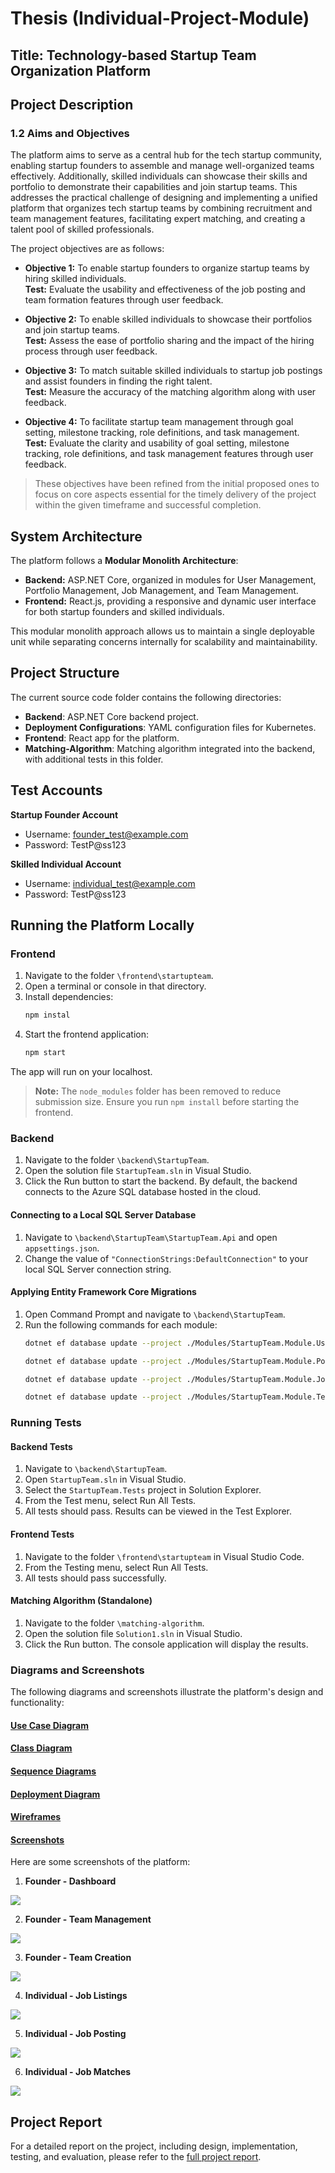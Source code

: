 # Thesis (Individual-Project-Module)
## Title: Technology-based Startup Team Organization Platform

## Project Description

### 1.2 Aims and Objectives

The platform aims to serve as a central hub for the tech startup community, enabling startup founders to assemble and manage well-organized teams effectively. Additionally, skilled individuals can showcase their skills and portfolio to demonstrate their capabilities and join startup teams. This addresses the practical challenge of designing and implementing a unified platform that organizes tech startup teams by combining recruitment and team management features, facilitating expert matching, and creating a talent pool of skilled professionals.

The project objectives are as follows:

- **Objective 1:** To enable startup founders to organize startup teams by hiring skilled individuals.  
  **Test:** Evaluate the usability and effectiveness of the job posting and team formation features through user feedback.

- **Objective 2:** To enable skilled individuals to showcase their portfolios and join startup teams.  
  **Test:** Assess the ease of portfolio sharing and the impact of the hiring process through user feedback.

- **Objective 3:** To match suitable skilled individuals to startup job postings and assist founders in finding the right talent.  
  **Test:** Measure the accuracy of the matching algorithm along with user feedback.

- **Objective 4:** To facilitate startup team management through goal setting, milestone tracking, role definitions, and task management.  
  **Test:** Evaluate the clarity and usability of goal setting, milestone tracking, role definitions, and task management features through user feedback.

> These objectives have been refined from the initial proposed ones to focus on core aspects essential for the timely delivery of the project within the given timeframe and successful completion.

## System Architecture

The platform follows a **Modular Monolith Architecture**:

- **Backend:** ASP.NET Core, organized in modules for User Management, Portfolio Management, Job Management, and Team Management.  
- **Frontend:** React.js, providing a responsive and dynamic user interface for both startup founders and skilled individuals.  

This modular monolith approach allows us to maintain a single deployable unit while separating concerns internally for scalability and maintainability.

## Project Structure

The current source code folder contains the following directories:

- **Backend**: ASP.NET Core backend project.  
- **Deployment Configurations**: YAML configuration files for Kubernetes.  
- **Frontend**: React app for the platform.  
- **Matching-Algorithm**: Matching algorithm integrated into the backend, with additional tests in this folder.  

## Test Accounts

**Startup Founder Account**  
- Username: founder_test@example.com  
- Password: TestP@ss123  

**Skilled Individual Account**  
- Username: individual_test@example.com  
- Password: TestP@ss123  

## Running the Platform Locally

### Frontend

1. Navigate to the folder `\frontend\startupteam`.  
2. Open a terminal or console in that directory.  
3. Install dependencies:  
   ```bash
   npm instal
4. Start the frontend application:
   ```bash
   npm start
The app will run on your localhost.

> **Note:** The `node_modules` folder has been removed to reduce submission size. Ensure you run `npm install` before starting the frontend.

### Backend

1. Navigate to the folder `\backend\StartupTeam`.
2. Open the solution file `StartupTeam.sln` in Visual Studio.
3. Click the Run button to start the backend.
By default, the backend connects to the Azure SQL database hosted in the cloud.

#### Connecting to a Local SQL Server Database
1. Navigate to `\backend\StartupTeam\StartupTeam.Api` and open `appsettings.json`.
2. Change the value of `"ConnectionStrings:DefaultConnection"` to your local SQL Server connection string.

#### Applying Entity Framework Core Migrations
1. Open Command Prompt and navigate to `\backend\StartupTeam`.
2. Run the following commands for each module:
   ```bash
   dotnet ef database update --project ./Modules/StartupTeam.Module.UserManagement --startup-project ./StartupTeam.Api --context UserManagementDbContext
   
   dotnet ef database update --project ./Modules/StartupTeam.Module.PortfolioManagement --startup-project ./StartupTeam.Api --context PortfolioManagementDbContext
   
   dotnet ef database update --project ./Modules/StartupTeam.Module.JobManagement --startup-project ./StartupTeam.Api --context JobManagementDbContext
   
   dotnet ef database update --project ./Modules/StartupTeam.Module.TeamManagement --startup-project ./StartupTeam.Api --context TeamManagementDbContext

### Running Tests

#### Backend Tests
1. Navigate to `\backend\StartupTeam`.
2. Open `StartupTeam.sln` in Visual Studio.
3. Select the `StartupTeam.Tests` project in Solution Explorer.
4. From the Test menu, select Run All Tests.
5. All tests should pass. Results can be viewed in the Test Explorer.

#### Frontend Tests
1. Navigate to the folder `\frontend\startupteam` in Visual Studio Code.
2. From the Testing menu, select Run All Tests.
3. All tests should pass successfully.

#### Matching Algorithm (Standalone)
1. Navigate to the folder `\matching-algorithm`.
2. Open the solution file `Solution1.sln` in Visual Studio.
3. Click the Run button. The console application will display the results.

### Diagrams and Screenshots
The following diagrams and screenshots illustrate the platform's design and functionality:
#### [Use Case Diagram](screenshots/Use%20Case%20Diagram.png)
#### [Class Diagram](screenshots/Class%20Diagram.png)
#### [Sequence Diagrams](screenshots/Sequence-Diagrams)
#### [Deployment Diagram](screenshots/Deployment%20Diagram.png)
#### [Wireframes](screenshots/Wireframes)
#### [Screenshots](screenshots/Platform)

Here are some screenshots of the platform:
1. **Founder - Dashboard**<br/>
  <img src="screenshots/Platform/4.png"/>

2. **Founder - Team Management**<br/>
  <img src="screenshots/Platform/23.png"/>

3. **Founder - Team Creation**<br/>
  <img src="screenshots/Platform/21.png"/>
  
4. **Individual - Job Listings**<br/>
  <img src="screenshots/Platform/12.png"/>

5. **Individual - Job Posting**<br/>
  <img src="screenshots/Platform/13.png"/>

6. **Individual - Job Matches**<br/>
  <img src="screenshots/Platform/13.png"/>

## Project Report

For a detailed report on the project, including design, implementation, testing, and evaluation, please refer to the [full project report](Report.pdf).
